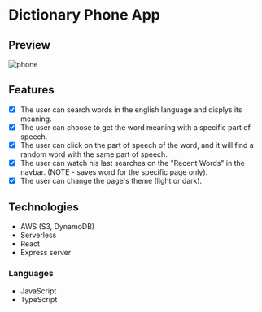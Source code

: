 # Dictionary Phone App

## Preview

![phone](https://user-images.githubusercontent.com/89574309/151831039-60080baf-e9a1-4994-92d7-3baeef6d5852.jpg)

## Features

- [x] The user can search words in the english language and displys its meaning.
- [x] The user can choose to get the word meaning with a specific part of speech.
- [x] The user can click on the part of speech of the word, and it will find a random word with the same part of speech.
- [x] The user can watch his last searches on the "Recent Words" in the navbar. (NOTE - saves word for the specific page only).
- [x] The user can change the page's theme (light or dark). 

## Technologies

- AWS (S3, DynamoDB)
- Serverless
- React
- Express server

### Languages

- JavaScript
- TypeScript




